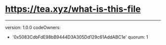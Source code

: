 # https://tea.xyz/what-is-this-file
---
version: 1.0.0
codeOwners:
  - '0x5083CdbFdE98bB9444D3A305Dd129c61AddABC1e'
quorum: 1
